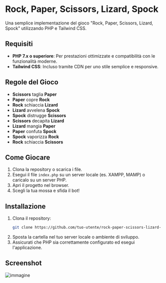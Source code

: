 # Rock, Paper, Scissors, Lizard, Spock

Una semplice implementazione del gioco "Rock, Paper, Scissors, Lizard, Spock" utilizzando PHP e Tailwind CSS.

## Requisiti

- **PHP 7.x o superiore**: Per prestazioni ottimizzate e compatibilità con le funzionalità moderne.
- **Tailwind CSS**: Incluso tramite CDN per uno stile semplice e responsive.

## Regole del Gioco

- **Scissors** taglia **Paper**
- **Paper** copre **Rock**
- **Rock** schiaccia **Lizard**
- **Lizard** avvelena **Spock**
- **Spock** distrugge **Scissors**
- **Scissors** decapita **Lizard**
- **Lizard** mangia **Paper**
- **Paper** confuta **Spock**
- **Spock** vaporizza **Rock**
- **Rock** schiaccia **Scissors**

## Come Giocare

1. Clona la repository o scarica i file.
2. Esegui il file `index.php` su un server locale (es. XAMPP, MAMP) o caricalo su un server PHP.
3. Apri il progetto nel browser.
4. Scegli la tua mossa e sfida il bot!

## Installazione

1. Clona il repository:
   ```bash
   git clone https://github.com/tuo-utente/rock-paper-scissors-lizard-spock.git
2. Sposta la cartella nel tuo server locale o ambiente di sviluppo.
3. Assicurati che PHP sia correttamente configurato ed esegui l'applicazione.

## Screenshot

![immagine](https://github.com/user-attachments/assets/611dca4e-d0f0-471f-9ca8-52e67dc3e52c)

